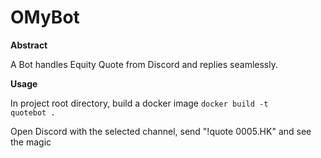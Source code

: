 # OMyBot

**Abstract**

A Bot handles Equity Quote from Discord and replies seamlessly.

**Usage**

In project root directory, build a docker image <code>docker build -t quotebot .</code>

Open Discord with the selected channel, send "!quote 0005.HK" and see the magic
